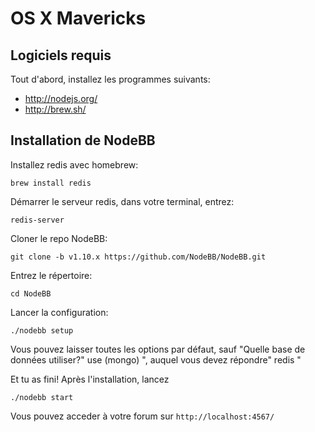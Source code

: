 # OS X Mavericks

## Logiciels requis

Tout d'abord, installez les programmes suivants:


-   <http://nodejs.org/>
-   <http://brew.sh/>

## Installation de NodeBB

Installez redis avec homebrew:

```
brew install redis
```

Démarrer le serveur redis, dans votre terminal, entrez:

```
redis-server
```

Cloner le repo NodeBB:

```
git clone -b v1.10.x https://github.com/NodeBB/NodeBB.git
```

Entrez le répertoire:

```
cd NodeBB
```

Lancer la configuration:

```
./nodebb setup
```

Vous pouvez laisser toutes les options par défaut, sauf "Quelle base de données utiliser?"
use (mongo) ", auquel vous devez répondre" redis "

Et tu as fini! Après l'installation, lancez

```
./nodebb start
```

Vous pouvez acceder à votre forum sur `http://localhost:4567/`
